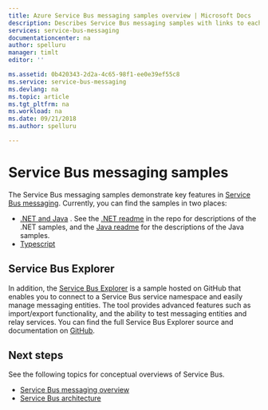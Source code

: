 ```yaml
---
title: Azure Service Bus messaging samples overview | Microsoft Docs
description: Describes Service Bus messaging samples with links to each
services: service-bus-messaging
documentationcenter: na
author: spelluru
manager: timlt
editor: ''

ms.assetid: 0b420343-2d2a-4c65-98f1-ee0e39ef55c8
ms.service: service-bus-messaging
ms.devlang: na
ms.topic: article
ms.tgt_pltfrm: na
ms.workload: na
ms.date: 09/21/2018
ms.author: spelluru

---
```

# Service Bus messaging samples

The Service Bus messaging samples demonstrate key features in [Service Bus messaging](https://azure.microsoft.com/services/service-bus/). Currently, you can find the samples in two places:

- [.NET and Java](https://github.com/Azure/azure-service-bus/tree/master/samples) . See the [.NET readme](https://github.com/Azure/azure-service-bus/blob/master/samples/DotNet/Microsoft.ServiceBus.Messaging/README.md) in the repo for descriptions of the  .NET samples, and the [Java readme](https://github.com/Azure/azure-service-bus/tree/master/samples/Java) for the descriptions of the Java samples.
- [Typescript](https://github.com/Azure/azure-service-bus-node/tree/master/examples)

## Service Bus Explorer

In addition, the [Service Bus Explorer](https://github.com/paolosalvatori/ServiceBusExplorer) is a sample hosted on GitHub that enables you to connect to a Service Bus service namespace and easily manage messaging entities. The tool provides advanced features such as import/export functionality, and the ability to test messaging entities and relay services. You can find the full Service Bus Explorer source and documentation on [GitHub](https://github.com/paolosalvatori/ServiceBusExplorer).

## Next steps

See the following topics for conceptual overviews of Service Bus.

* [Service Bus messaging overview](service-bus-messaging-overview.md)
* [Service Bus architecture](service-bus-architecture.md)

